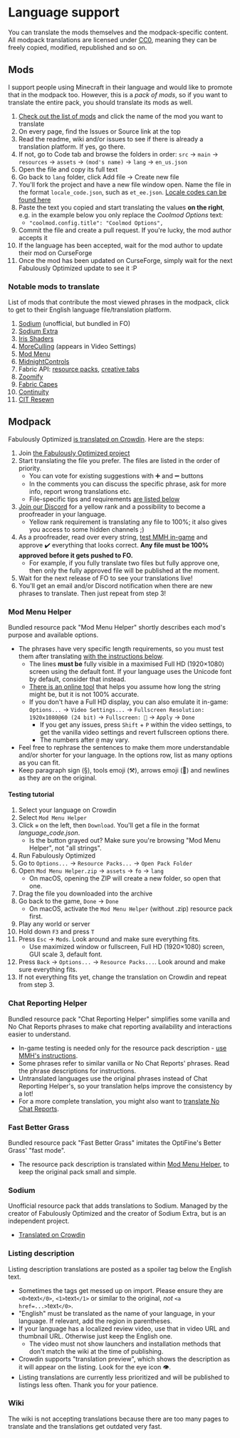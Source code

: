 # Language support

You can translate the mods themselves and the modpack-specific content. All modpack translations are licensed under [CC0](https://www.tldrlegal.com/license/creative-commons-cc0-1-0-universal), meaning they can be freely copied, modified, republished and so on.

## Mods

I support people using Minecraft in their language and would like to promote that in the modpack too. However, this is a _pack of mods_, so if you want to translate the entire pack, you should translate its mods as well.

1. [Check out the list of mods](https://github.com/Fabulously-Optimized/fabulously-optimized/blob/main/INCLUDED-MODS.md#smooth) and click the name of the mod you want to translate
2. On every page, find the Issues or Source link at the top
3. Read the readme, wiki and/or issues to see if there is already a translation platform. If yes, go there.
4. If not, go to Code tab and browse the folders in order: `src` → `main` → `resources` → `assets` → `(mod's name)` → `lang` → `en_us.json`
5. Open the file and copy its full text
6. Go back to `lang` folder, click Add file → Create new file
7. You'll fork the project and have a new file window open. Name the file in the format `locale_code.json`, such as `et_ee.json`. [Locale codes can be found here](https://minecraft.wiki/w/Language#Languages)
8. Paste the text you copied and start translating the values **on the right**, e.g. in the example below you only replace the _Coolmod Options_ text:
   * `"coolmod.config.title": "Coolmod Options",`
9. Commit the file and create a pull request. If you're lucky, the mod author accepts it
10. If the language has been accepted, wait for the mod author to update their mod on CurseForge
11. Once the mod has been updated on CurseForge, simply wait for the next Fabulously Optimized update to see it :P

### Notable mods to translate

List of mods that contribute the most viewed phrases in the modpack, click to get to their English language file/translation platform.

1. [Sodium](https://crowdin.com/project/sodium-fabric) (unofficial, but bundled in FO)
2. [Sodium Extra](https://crowdin.com/project/sodium-extra)
3. [Iris Shaders](https://github.com/IrisShaders/Iris/blob/1.20-new/src/main/resources/assets/iris/lang/en_us.json)
4. [MoreCulling](https://github.com/fxmorin/MoreCulling/blob/master/src/main/resources/assets/moreculling/lang/en_us.json) (appears in Video Settings)
5. [Mod Menu](https://crowdin.com/project/mod-menu)
6. [MidnightControls](https://github.com/TeamMidnightDust/MidnightControls/blob/1.20.1/src/main/resources/assets/midnightcontrols/lang/en_us.json)
7. Fabric API: [resource packs](https://github.com/FabricMC/fabric/blob/1.20.2/fabric-resource-loader-v0/src/main/resources/assets/fabric-resource-loader-v0/lang/en_us.json), [creative tabs](https://github.com/FabricMC/fabric/blob/1.20.2/fabric-item-group-api-v1/src/main/resources/assets/fabric/lang/en_us.json)
8. [Zoomify](https://github.com/isXander/Zoomify/blob/1.20/src/main/resources/assets/zoomify/lang/en_us.json)
9. [Fabric Capes](https://github.com/CaelTheColher/Capes/blob/architectury/common/src/main/resources/assets/capes/lang/en_us.json)
10. [Continuity](https://github.com/PepperCode1/Continuity/blob/1.19/dev/src/main/resources/assets/continuity/lang/en_us.json)
11. [CIT Resewn](https://github.com/SHsuperCM/CITResewn/blob/main/src/main/resources/assets/citresewn/lang/en_us.json)

## Modpack

Fabulously Optimized [is translated on Crowdin](https://crowdin.com/project/fabulously-optimized). Here are the steps:

1. Join [the Fabulously Optimized project](https://crowdin.com/project/fabulously-optimized)
2. Start translating the file you prefer. The files are listed in the order of priority.
   * You can vote for existing suggestions with ➕ and ➖ buttons
   * In the comments you can discuss the specific phrase, ask for more info, report wrong translations etc.
   * File-specific tips and requirements [are listed below](#mod-menu-helper)
3. [Join our Discord](https://fabulously-optimized.github.io/discord) for a yellow rank and a possibility to become a proofreader in your language.
   * Yellow rank requirement is translating any file to 100%; it also gives you access to some hidden channels ;)
4. As a proofreader, read over every string, [test MMH in-game](#testing-tutorial) and approve ✔️ everything that looks correct. **Any file must be 100% approved before it gets pushed to FO.**   
   * For example, if you fully translate two files but fully approve one, then only the fully approved file will be published at the moment.
6. Wait for the next release of FO to see your translations live!
7. You'll get an email and/or Discord notification when there are new phrases to translate. Then just repeat from step 3!

### Mod Menu Helper

Bundled resource pack "Mod Menu Helper" shortly describes each mod's purpose and available options.

* The phrases have very specific length requirements, so you must test them after translating [with the instructions below](#testing-tutorial).
   * The lines **must be** fully visible in a maximised Full HD (1920×1080) screen using the default font. If your language uses the Unicode font by default, consider that instead.
   * [There is an online tool](https://fabulously-optimized.github.io/Mod-Menu-Helper-Size-Checker/) that helps you assume how long the string might be, but it is not 100% accurate.
   * If you don't have a Full HD display, you can also emulate it in-game: `Options...` → `Video Settings...` → `Fullscreen Resolution: 1920x1080@60 (24 bit)` → `Fullscreen: 🔲` → `Apply` → `Done`
     * If you get any issues, press `Shift` + `P` within the video settings, to get the vanilla video settings and revert fullscreen options there.
     * The numbers after `@` may vary. 
* Feel free to rephrase the sentences to make them more understandable and/or shorter for your language. In the options row, list as many options as you can fit.
* Keep paragraph sign (§), tools emoji (⚒️), arrows emoji (🔀) and newlines as they are on the original.

#### Testing tutorial

1. Select your language on Crowdin
2. Select `Mod Menu Helper`
3. Click `≡` on the left, then `Download`. You'll get a file in the format _language_code.json_.
   * Is the button grayed out? Make sure you're browsing "Mod Menu Helper", not "all strings".
4. Run Fabulously Optimized
5. Go to `Options...` → `Resource Packs...` → `Open Pack Folder`
6. Open `Mod Menu Helper.zip` → `assets` → `fo` → `lang`
   * On macOS, opening the ZIP will create a new folder, so open that one.
7. Drag the file you downloaded into the archive
8. Go back to the game, `Done` → `Done`
   * On macOS, activate the `Mod Menu Helper` (without .zip) resource pack first.
9. Play any world or server
10. Hold down `F3` and press `T`
11. Press `Esc` → `Mods`. Look around and make sure everything fits.
    * Use maximized window or fullscreen, Full HD (1920×1080) screen, GUI scale 3, default font.
12. Press `Back` → `Options...` → `Resource Packs...`. Look around and make sure everything fits. 
13. If not everything fits yet, change the translation on Crowdin and repeat from step 3.

### Chat Reporting Helper

Bundled resource pack "Chat Reporting Helper" simplifies some vanilla and No Chat Reports phrases to make chat reporting availability and interactions easier to understand.

* In-game testing is needed only for the resource pack description - [use MMH's instructions](#testing-tutorial).
* Some phrases refer to similar vanilla or No Chat Reports' phrases. Read the phrase descriptions for instructions.
* Untranslated languages use the original phrases instead of Chat Reporting Helper's, so your translation helps improve the consistency by a lot!
* For a more complete translation, you might also want to [translate No Chat Reports](https://github.com/Aizistral-Studios/No-Chat-Reports/blob/1.20-Unified/src/main/resources/assets/nochatreports/lang/en_us.json).

### Fast Better Grass

Bundled resource pack "Fast Better Grass" imitates the OptiFine's Better Grass' "fast mode". 

* The resource pack description is translated within [Mod Menu Helper](#mod-menu-helper), to keep the original pack small and simple.

### Sodium

Unofficial resource pack that adds translations to Sodium. Managed by the creator of Fabulously Optimized and the creator of Sodium Extra, but is an independent project.

* [Translated on Crowdin](https://crowdin.com/project/sodium-fabric)

### Listing description

Listing description translations are posted as a spoiler tag below the English text.

* Sometimes the tags get messed up on import. Please ensure they are `<0>`text`</0>`, `<1>`text`</1>` or similar to the original, _not_ `<a href=...>`text`</0>`.
* "English" must be translated as the name of your language, in your language. If relevant, add the region in parentheses.
* If your language has a localized review video, use that in video URL and thumbnail URL. Otherwise just keep the English one.
   * The video must not show launchers and installation methods that don't match the wiki at the time of publishing.
* Crowdin supports "translation preview", which shows the description as it will appear on the listing. Look for the eye icon 👁️.
* Listing translations are currently less prioritized and will be published to listings less often. Thank you for your patience.

### Wiki

The wiki is not accepting translations because there are too many pages to translate and the translations get outdated very fast.
